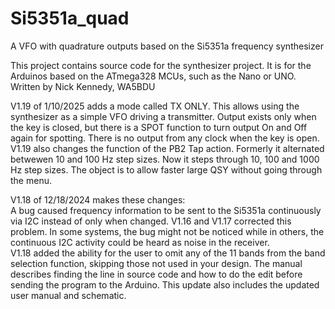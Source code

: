 # Si5351a_quad
A VFO with quadrature outputs based on the Si5351a frequency synthesizer <p>
This project contains source code for the synthesizer project. It is for the Arduinos based on the ATmega328 MCUs, such as the Nano or UNO. 
Written by Nick Kennedy, WA5BDU<p>
V1.19 of 1/10/2025 adds a mode called TX ONLY. This allows using the synthesizer as a simple VFO driving a transmitter. Output exists only
when the key is closed, but there is a SPOT function to turn output On and Off again for spotting. There is no output from any clock when the key is open.<br>
V1.19 also changes the function of the PB2 Tap action. Formerly it alternated betwewen 10 and 100 Hz step sizes. Now it steps through 10, 100 and 1000 Hz step sizes. The object is to allow faster large QSY without going through the menu.<p>
V1.18 of 12/18/2024 makes these changes:<br>
A bug caused frequency information to be sent to the Si5351a continuously via I2C instead of only when changed. V1.16 and V1.17 corrected this problem. In some systems, the bug might not be noticed while in others, the continuous I2C activity could be heard as noise in the receiver.<br>
V1.18 added the ability for the user to omit any of the 11 bands from the band selection function, skipping those not used in your design. The manual describes finding the line in source code and how to do the edit before sending the program to the Arduino.
This update also includes the updated user manual and schematic.<p>

